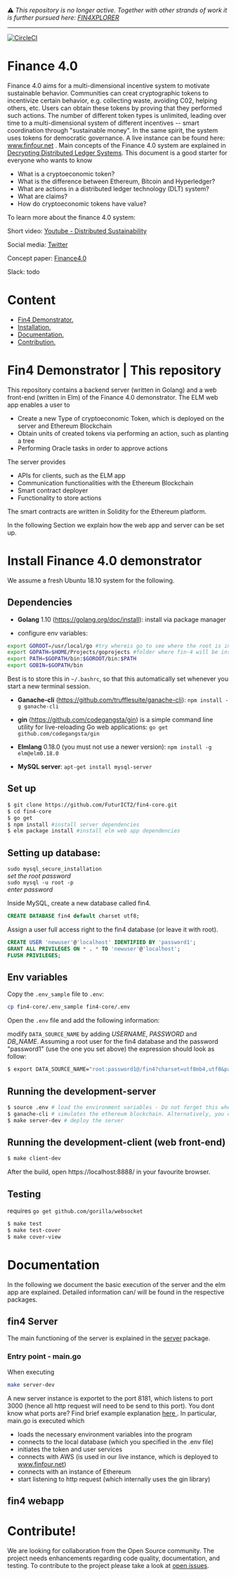 ⚠️ *This repository is no longer active. Together with other strands of work it is further pursued here: [FIN4XPLORER](https://github.com/FuturICT2/FIN4XPLORER)*

<hr>

[![CircleCI](https://circleci.com/gh/FuturICT2/fin4-core/tree/master.svg?style=svg&circle-token=fe8beee27987a1dd0a05f68f1fdef4ca17051a14)](https://circleci.com/gh/FuturICT2/fin4-core/tree/master)

# Finance 4.0
Finance 4.0 aims for a multi-dimensional incentive system to motivate sustainable behavior. Communities can creat cryptographic tokens to incentivize certain behavior, e.g. collecting waste, avoiding C02, helping others, etc. Users can obtain these tokens by proving that they performed such actions. The number of different token types is unlimited, leading over time to a multi-dimensional system of different incentives -- smart coordination through "sustainable money". In the same spirit, the system uses tokens for democratic governance. 
A live instance can be found here: www.finfour.net .
Main concepts of the Finance 4.0 system are explained in [Decrypting Distributed Ledger Systems](https://arxiv.org/abs/1811.03419). This document is a good starter for everyone who wants to know
- What is a cryptoeconomic token?
- What is the difference between Ethereum, Bitcoin and Hyperledger?
- What are actions in a distributed ledger technology (DLT) system?
- What are claims?
- How do cryptoeconomic tokens have value?


To learn more about the finance 4.0 system:

Short video: [Youtube - Distributed Sustainability](https://www.youtube.com/watch?v=oNlKdHjvExo)

Social media: [Twitter](https://twitter.com/futurict2)

Concept paper: [Finance4.0](https://futurict2.eu/finance-4-0-concept-wp3-interim-report-m12-february-2018/)

Slack: todo

# Content

- [ Fin4 Demonstrator. ](#demonstrator)
- [ Installation. ](#installation)
- [ Documentation.](#documentation)
- [ Contribution. ](#contribution)


<a name="demonstrator"></a>
# Fin4 Demonstrator | This repository
This repository contains a backend server (written in Golang) and a web front-end (written in Elm) of the Finance 4.0 demonstrator. The ELM web app enables a user to 

* Create a new Type of cryptoeconomic Token, which is deployed on the server and Ethereum Blockchain
* Obtain units of created tokens via performing an action, such as planting a tree
* Performing Oracle tasks in order to approve actions

The server provides
* APIs for clients, such as the ELM app
* Communication functionalities with the Ethereum Blockchain
* Smart contract deployer
* Functionality to store actions

The smart contracts are written in Solidity for the Ethereum platform.

In the following Section we explain how the web app and server can be set up.

<a name="installation"></a>
# Install Finance 4.0 demonstrator
We assume a fresh Ubuntu 18.10 system for the following.

## Dependencies
- **Golang** 1.10 (https://golang.org/doc/install): install via package manager

- configure env variables:
```bash
export GOROOT=/usr/local/go #try whereis go to see where the root is installed
export GOPATH=$HOME/Projects/goprojects #folder where fin-4 will be installed in
export PATH=$GOPATH/bin:$GOROOT/bin:$PATH
export GOBIN=$GOPATH/bin
```
Best is to store this in `~/.bashrc`, so that this automatically set whenever you start a new terminal session.

- **Ganache-cli** (https://github.com/trufflesuite/ganache-cli): `npm install -g ganache-cli`

- **gin** (https://github.com/codegangsta/gin) is a simple command line utility for live-reloading Go web applications: `go get github.com/codegangsta/gin`

- **Elmlang** 0.18.0 (you must not use a newer version): `npm install -g elm@elm0.18.0`

- **MySQL server**: `apt-get install mysql-server`

## Set up
```bash
$ git clone https://github.com/FuturICT2/fin4-core.git
$ cd fin4-core
$ go get
$ npm install #install server dependencies
$ elm package install #install elm web app dependencies
```
## Setting up database:
`sudo mysql_secure_installation`  
*set the root password*  
`sudo mysql -u root -p`  
*enter password*

Inside MySQL, create a new database called fin4.
```SQL
CREATE DATABASE fin4 default charset utf8;
```
Assign a user full access right to the fin4 database (or leave it with root).

```SQL
CREATE USER 'newuser'@'localhost' IDENTIFIED BY 'password1';
GRANT ALL PRIVILEGES ON * . * TO 'newuser'@'localhost';
FLUSH PRIVILEGES;
```

## Env variables
 Copy the `.env_sample` file to `.env`:
```bash
cp fin4-core/.env_sample fin4-core/.env
```
Open the `.env` file and add the following information:

modify `DATA_SOURCE_NAME` by adding *USERNAME*, *PASSWORD* and *DB_NAME*. Assuming a root user for the fin4 database and the password "password1" (use the one you set above) the expression should look as follow:
```bash
$ export DATA_SOURCE_NAME="root:password1@/fin4?charset=utf8mb4,utf8&parseTime=true"
```

## Running the development-server
```bash
$ source .env # load the environment variables - Do not forget this whenever you open a new terminal
$ ganache-cli # simulates the ethereum blockchain. Alternatively, you can use the Ganache application
$ make server-dev # deploy the server
```

## Running the development-client (web front-end)
```bash
$ make client-dev
```
After the build, open https://localhost:8888/ in your favourite browser.

## Testing
 requires `go get github.com/gorilla/websocket`
```bash
$ make test
$ make test-cover
$ make cover-view
```

<a name="documentation"></a>
# Documentation
In the following we document the basic execution of the server and the elm app are explained. Detailed information can/ will be found in the respective packages.

## fin4 Server
The main functioning of the server is explained in the [server](https://github.com/FuturICT2/fin4-core/tree/master/server) package.
### Entry point - main.go
When executing
```bash
make server-dev
```
A new server instance is exportet to the port 8181, which listens to port 3000 (hence all http request will need to be send to this port). You dont know what ports are? Find brief example explanation [ here ](https://www.quora.com/What-are-ports-in-computer-programming-the-source-and-destination-ports-why-do-we-need-them ).
In particular, main.go is executed which
- loads the necessary environment variables into the program
- connects to the local database (which you specified in the .env file)
- initiates the token and user services
- connects with AWS (is used in our live instance, which is deployed to www.finfour.net)
- connects with an instance of Ethereum
- start listening to http request (which internally uses the gin library)

## fin4 webapp


<a name="contribution"></a>
# Contribute!
We are looking for collaboration from the Open Source community. The project needs enhancements regarding code quality, documentation, and testing. To contribute to the project please take a look at [open issues](https://github.com/FuturICT2/fin4-core/issues).
<!--
[Here](CONTRIBUTIONS.md) you can find more details on the architecture of the code and how to run the development environment on your local machine.
-->
<!--
markdown syntax https://help.github.com/articles/page-build-failed-markdown-errors/
-->
